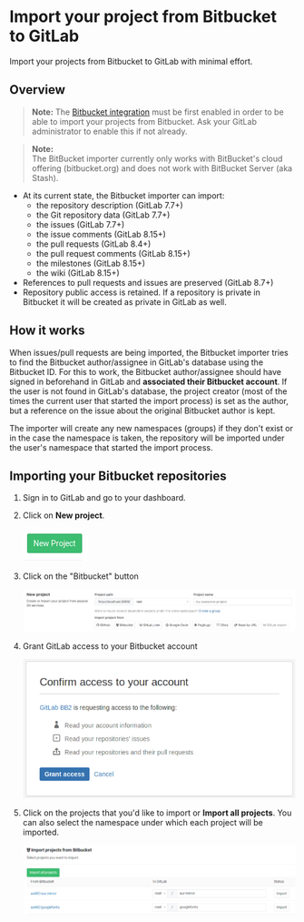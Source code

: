 # Import your project from Bitbucket to GitLab

Import your projects from Bitbucket to GitLab with minimal effort.

## Overview

>**Note:**
The [Bitbucket integration][bb-import] must be first enabled in order to be
able to import your projects from Bitbucket. Ask your GitLab administrator
to enable this if not already.

>**Note:**  
The BitBucket importer currently only works with BitBucket's cloud offering 
(bitbucket.org) and does not work with BitBucket Server (aka Stash).

- At its current state, the Bitbucket importer can import:
  - the repository description (GitLab 7.7+)
  - the Git repository data (GitLab 7.7+)
  - the issues (GitLab 7.7+)
  - the issue comments (GitLab 8.15+)
  - the pull requests (GitLab 8.4+)
  - the pull request comments (GitLab 8.15+)
  - the milestones (GitLab 8.15+)
  - the wiki (GitLab 8.15+)
- References to pull requests and issues are preserved (GitLab 8.7+)
- Repository public access is retained. If a repository is private in Bitbucket
  it will be created as private in GitLab as well.


## How it works

When issues/pull requests are being imported, the Bitbucket importer tries to find
the Bitbucket author/assignee in GitLab's database using the Bitbucket ID. For this
to work, the Bitbucket author/assignee should have signed in beforehand in GitLab
and **associated their Bitbucket account**. If the user is not
found in GitLab's database, the project creator (most of the times the current
user that started the import process) is set as the author, but a reference on
the issue about the original Bitbucket author is kept.

The importer will create any new namespaces (groups) if they don't exist or in
the case the namespace is taken, the repository will be imported under the user's
namespace that started the import process.

## Importing your Bitbucket repositories

1. Sign in to GitLab and go to your dashboard.
1. Click on **New project**.

    ![New project in GitLab](img/bitbucket_import_new_project.png)

1. Click on the "Bitbucket" button

    ![Bitbucket](img/import_projects_from_new_project_page.png)

1. Grant GitLab access to your Bitbucket account

    ![Grant access](img/bitbucket_import_grant_access.png)

1. Click on the projects that you'd like to import or **Import all projects**.
   You can also select the namespace under which each project will be
   imported.

    ![Import projects](img/bitbucket_import_select_project.png)

[bb-import]: ../../../integration/bitbucket.md
[social sign-in]: ../../profile/account/social_sign_in.md
